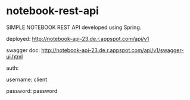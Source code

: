 # notebook-rest-api
SIMPLE NOTEBOOK REST API developed using Spring.

deployed:
http://notebook-api-23.de.r.appspot.com/api/v1

swagger doc:
http://notebook-api-23.de.r.appspot.com/api/v1/swagger-ui.html

auth:

username: client

password: password
